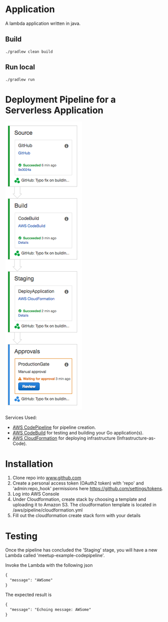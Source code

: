 # Application
A lambda application written in java.

## Build
```
./gradlew clean build
```

## Run local
```
./gradlew run
```


# Deployment Pipeline for a Serverless Application

![pipeline-screenshot](images/pipeline-screenshot.png)


Services Used:
 
 * [AWS CodePipeline](https://aws.amazon.com/codepipeline/) for pipeline creation.
 * [AWS CodeBuild](https://aws.amazon.com/codebuild/) for testing and building your Go application(s).
 * [AWS CloudFormation](https://aws.amazon.com/cloudformation/) for deploying infrastructure (Infrastructure-as-Code).


# Installation 

1. Clone repo into www.github.com
2. Create a personal access token (OAuth2 token) with 'repo' and 'admin:repo_hook' permissions here https://github.com/settings/tokens. 
3. Log into AWS Console 
4. Under Cloudformation, create stack by choosing a template and uploading it to Amazon S3. The cloudformation template is located in /aws/pipeline/cloudformation.yml
5. Fill out the cloudformation create stack form with your details

# Testing

Once the pipeline has concluded the 'Staging' stage, you will have a new Lambda called 'meetup-example-codepipeline'. 

Invoke the Lambda with the following json

```
{
  "message": "AWSome"
}
```

The expected result is 

```
{
  "message": "Echoing message: AWSome"
}
```



